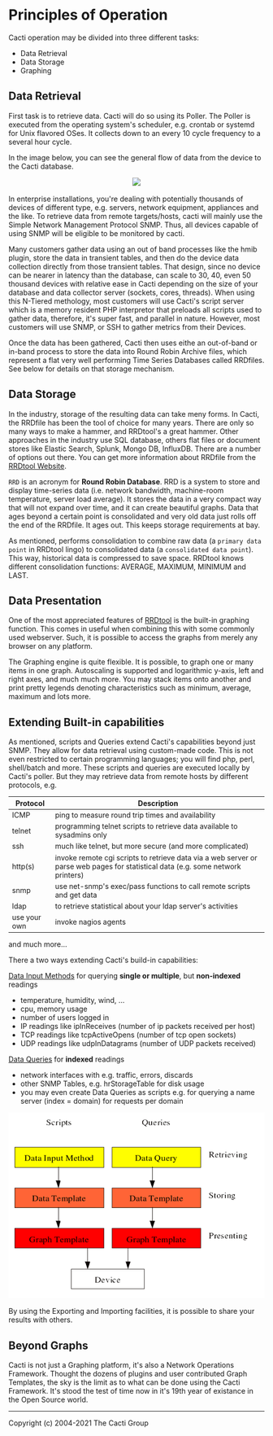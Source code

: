 # Principles of Operation

Cacti operation may be divided into three different tasks:

- Data Retrieval
- Data Storage
- Graphing

## Data Retrieval

First task is to retrieve data. Cacti will do so using its Poller. The Poller
is executed from the operating system's scheduler, e.g. crontab or
systemd for Unix flavored OSes.  It collects down to an every
10 cycle frequency to a several hour cycle.

In the image below, you can see the general flow of data from
the device to the Cacti database.

<center><img src="images/principles_of_operation.png" width="200"/></center>

In enterprise installations, you're dealing with potentially
thousands of devices of different type, e.g. servers, network
equipment, appliances and the like. To retrieve data from remote
targets/hosts, cacti will mainly use the Simple Network
Management Protocol SNMP. Thus, all devices capable of using SNMP will be
eligible to be monitored by cacti.

Many customers gather data using an out of band processes like the hmib
plugin, store the data in transient tables, and then do the device
data collection directly from those transient tables.  That design,
since no device can be nearer in latency than the database, can
scale to 30, 40, even 50 thousand devices with relative ease in
Cacti depending on the size of your database and data collector
server (sockets, cores, threads).  When using this N-Tiered
methology, most customers will use Cacti's script server which
is a memory resident PHP interpretor that preloads all scripts
used to gather data, therefore, it's super fast, and parallel
in nature.  However, most customers will use SNMP, or SSH to
gather metrics from their Devices.

Once the data has been gathered, Cacti then uses eithe an 
out-of-band or in-band process to store the data into Round
Robin Archive files, which represent a flat very well performing
Time Series Databases called RRDfiles.  See below for details
on that storage mechanism.

## Data Storage

In the industry, storage of the resulting data can take meny forms.
In Cacti, the RRDfile has been the tool of choice for many years.
There are only so many ways to make a hammer, and RRDtool's a great
hammer.  Other approaches in the industry use SQL database,
others flat files or document stores like Elastic Search, Splunk,
Mongo DB, InfluxDB.  There are a number of options out there.
You can get more information about RRDfile from the 
[RRDtool Website](http://www.RRDtool.org/).

`RRD` is an acronym for **Round Robin Database**. RRD is a system to store and
display time-series data (i.e. network bandwidth, machine-room temperature,
server load average). It stores the data in a very compact way that will not
expand over time, and it can create beautiful graphs.  Data that ages
beyond a certain point is consolidated and very old data just rolls off
the end of the RRDfile.  It ages out.  This keeps storage requirements at bay.

As mentioned, performs consolidation to combine raw data (a `primary data point` 
in RRDtool lingo) to consolidated data (a `consolidated data point`). 
This way, historical data is compressed to save space. RRDtool knows
different consolidation functions: AVERAGE, MAXIMUM, MINIMUM and LAST.

## Data Presentation

One of the most appreciated features of [RRDtool](http://www.RRDtool.org/) is
the built-in graphing function. This comes in useful when combining this with
some commonly used webserver. Such, it is possible to access the graphs from
merely any browser on any platform.

The Graphing engine is quite flexible. It is possible, to graph one or
many items in one graph. Autoscaling is supported and logarithmic y-axis,
left and right axes, and much much more. You may stack items onto another
and print pretty legends denoting characteristics such as minimum, 
average, maximum and lots more.

## Extending Built-in capabilities

As mentioned, scripts and Queries extend Cacti's capabilities beyond
just SNMP. They allow for data retrieval using custom-made code.
This is not even restricted to certain programming languages; 
you will find php, perl, shell/batch and more. These
scripts and queries are executed locally by Cacti's poller. But they may
retrieve data from remote hosts by different protocols, e.g.

Protocol | Description
--- | ---
ICMP | ping to measure round trip times and availability
telnet | programming telnet scripts to retrieve data available to sysadmins only
ssh | much like telnet, but more secure (and more complicated)
http(s) | invoke remote cgi scripts to retrieve data via a web server or parse web pages for statistical data (e.g. some network printers)
snmp | use net-snmp's exec/pass functions to call remote scripts and get data
ldap | to retrieve statistical about your ldap server's activities
use your own | invoke nagios agents

and much more...

There a two ways extending Cacti's build-in capabilities:

[Data Input Methods](Data-Input-Methods.md) for querying **single or
multiple**, but **non-indexed** readings

- temperature, humidity, wind, ...
- cpu, memory usage
- number of users logged in
- IP readings like ipInReceives (number of ip packets received per host)
- TCP readings like tcpActiveOpens (number of tcp open sockets)
- UDP readings like udpInDatagrams (number of UDP packets received)

[Data Queries](Data-Queries.md) for **indexed** readings

- network interfaces with e.g. traffic, errors, discards
- other SNMP Tables, e.g. hrStorageTable for disk usage
- you may even create Data Queries as scripts e.g. for querying a
 name server (index = domain) for requests per domain

![Basic Principle of Operation for Data Input Method & Data Query](images/data-input-method-and-query.png)

By using the Exporting and Importing facilities, it is possible to share your
results with others.

## Beyond Graphs

Cacti is not just a Graphing platform, it's also a Network Operations
Framework.  Thought the dozens of plugins and user contributed
Graph Templates, the sky is the limit as to what can be done using the
Cacti Framework.  It's stood the test of time now in it's 19th year
of existance in the Open Source world.

---
Copyright (c) 2004-2021 The Cacti Group
